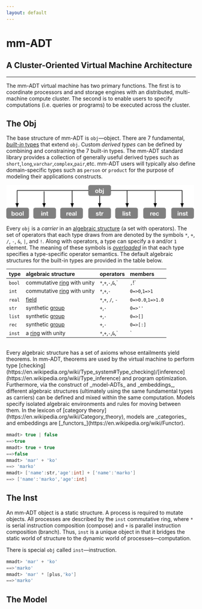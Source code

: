```yaml
---
layout: default
---
```


# mm-ADT
## A Cluster-Oriented Virtual Machine Architecture

---

The mm-ADT virtual machine has two primary functions. The first is to coordinate processors and and storage engines with an distributed, multi-machine compute cluster. The second is to enable users to specify computations (i.e. queries or programs) to be executed across the cluster.

## The Obj

The base structure of mm-ADT is `obj`&mdash;object. There are 7 fundamental, [_built-in_ types](https://en.wikipedia.org/wiki/Primitive_data_type) that extend `obj`. Custom _derived types_ can be defined by combining and constraining the 7 built-in types. The mm-ADT standard library provides a collection of generally useful derived types such as `short`,`long`,`varchar`,`complex`,`pair`,etc. mm-ADT users will typically also define domain-specific types such as `person` or `product` for the purpose of modeling their applications constructs.

<img src="assets/images/theory/obj-types.png" width="500"/>

Every `obj` is a _carrier_ in an [algebraic structure](https://en.wikipedia.org/wiki/Algebraic_structure) (a set with operators). The set of operators that each type draws from are denoted by the symbols `*`, `+`, `/`, `-`, `&`, `|`, and `!`. Along with operators, a type can specify a `0` and/or `1` element. The meaning of these symbols is [_overloaded_](https://en.wikipedia.org/wiki/Operator_overloading) in that each type specifies a type-specific operator semantics. The default algebraic structures for the built-in types are provided in the table below.

| type   | algebraic structure         | operators               | members               |
| :------|:--------------------------- | :---------------------- | :-------------------- |
| `bool` | commutative [ring](https://en.wikipedia.org/wiki/Ring_(mathematics)) with unity | `*`,`+`,`-`,`&`,`|`,`!` | `0=>false`,`1=>true`  |
| `int`  | commutative [ring](https://en.wikipedia.org/wiki/Ring_(mathematics)) with unity | `*`,`+`,`-`             | `0=>0`,`1=>1`         |
| `real` | [field](https://en.wikipedia.org/wiki/Field_(mathematics))                      | `*`,`+`, `/`, `-`       | `0=>0.0`,`1=>1.0`     |
| `str`  | synthetic [group](https://en.wikipedia.org/wiki/Group_(mathematics))            | `+`,`-`                 | `0=>''`               |
| `list` | synthetic [group](https://en.wikipedia.org/wiki/Group_(mathematics))            | `+`,`-`                 | `0=>[]`               |
| `rec`  | synthetic [group](https://en.wikipedia.org/wiki/Group_(mathematics))            | `+`,`-`                 | `0=>[:]`              |
| `inst` | a [ring](https://en.wikipedia.org/wiki/Ring_(mathematics)) with unity           | `*`,`+`,`-`,`&`,`|`     | `0=>[none]`,`1=>[id]` |

<br/>
Every algebraic structure has a set of axioms whose entailments yield theorems. In mm-ADT, theorems are used by the virtual machine to perform type [checking](https://en.wikipedia.org/wiki/Type_system#Type_checking)/[inference](https://en.wikipedia.org/wiki/Type_inference) and program optimization. Furthermore, via the construct of _model-ADTs_ and _embeddings_, different algebraic structures (ultimately using the same fundamental types as carriers) can be defined and mixed within the same computation. Models specify isolated algebraic environments and rules for moving between them. In the lexicon of [category theory](https://en.wikipedia.org/wiki/Category_theory), models are _categories_ and embeddings are [_functors_](https://en.wikipedia.org/wiki/Functor).

```groovy
mmadt> true | false
==>true
mmadt> true + true
==>false
mmadt> 'mar' + 'ko'
==> 'marko'
mmadt> ['name':str,'age':int] + ['name':'marko']
==> ['name':'marko','age':int]
```

## The Inst

An mm-ADT object is a static structure. A process is required to mutate objects. All processes are described by the `inst` commutative ring, where `*` is serial instruction composition (compose) and `+` is parallel instruction composition (branch). Thus, `inst` is a unique object in that it bridges the static world of structure to the dynamic world of processes&mdash;computation.

There is special `obj` called `inst`&mdash;instruction.

```groovy
mmadt> 'mar' + 'ko'
==>'marko'
mmadt> 'mar' * [plus,'ko']
==>'marko'
```

## The Model
